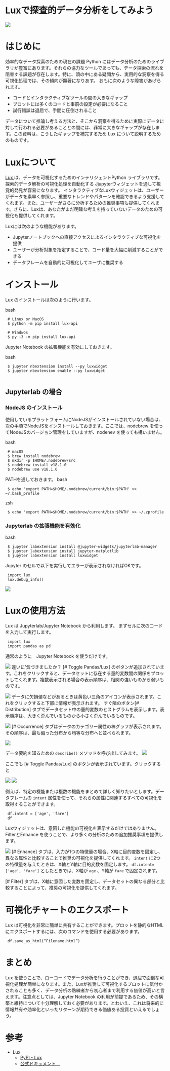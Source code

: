 Luxで探査的データ分析をしてみよう
=================

![](https://gyazo.com/6e41ac8eba279abb964e928c53275688.png)

# はじめに
効率的なデータ探索のための現在の課題
Python にはデータ分析のためのライブラリが豊富にあります。それらの協力なツールであっても、データ探索の流れを阻害する課題が存在します。特に、頭の中にある疑問から、実用的な洞察を得る可視化処理では、その傾向が顕著になりあす。
おもに次のような障害があげられます。

  - コードとインタラクティブなツールの間の大きなギャップ
  - プロットには多くのコードと事前の設定が必要になること
  - 試行錯誤は退屈で、手間に圧倒されること

データについて推論し考える方法と、そこから洞察を得るために実際にデータに対して行われる必要があることとの間には、非常に大きなギャップが存在します。この資料は、こうしたギャップを補完するため Lux について説明するためのものです。

# Luxについて
[Lux ](https://pypi.org/project/lux/) は、データを可視化するためのインテリジェントPython ライブラリです。探索的データ解析の可視化処理を自動化する Jjupyterウィジェットを通して視覚的発見が容易になります。
インタラクティブなLuxウィジェットは、ユーザーがデータを素早く参照し、重要なトレンドやパターンを確認できるよう支援してくれます。また、ユーザーがさらに分析するための推奨事項も提供してくれます。さらに、Luxは、あなたがまだ明確な考えを持っていないデータのための可視化も提供してくれます。

Luxには次のような機能があります。

  - Jupyterノートブックへの直接アクセスによるインタラクティブな可視化を提供
  - ユーザーが分析対象を指定することで、コード量を大幅に削減することができる
  - データフレームを自動的に可視化してユーザに推奨する

# インストール

Lux のインストールは次のように行います。

 bash
```
 # Linux or MacOS
 $ python -m pip install lux-api
 
 # Windwos
 $ py -3 -m pip install lux-api
```

Jupyter Notebook の拡張機能を有効にしておきます。

 bash
```
 $ jupyter nbextension install --py luxwidget
 $ jupyter nbextension enable --py luxwidget
 
```

## Jupyterlab の場合
### NodeJS のインストール
使用しているプラットフォームにNodeJSがインストールされていない場合は、次の手順でNodeJSをインストールしておきます。ここでは、nodebrew を使ってNodeJSのバージョン管理をしていますが、nodenev を使っても構いません。

 bash
```
 # macOS
 $ brew install nodebrew
 $ mkdir -p $HOME/.nodebrew/src
 $ nodebrew install v18.1.0
 $ nodebrew use v18.1.0
```

PATHを通しておきます。
 bash
```
 $ echo 'export PATH=$HOME/.nodebrew/current/bin:$PATH' >> ~/.bash_profile
```

 zsh
```
 $ echo 'export PATH=$HOME/.nodebrew/current/bin:$PATH' >> ~/.zprofile
```


### Jupyterlab の拡張機能を有効化

 bash
```
 $ jupyter labextension install @jupyter-widgets/jupyterlab-manager
 $ jupyter labextension install jupyter-matplotlib
 $ jupyter labextension install luxwidget
```

Jupyter のセルで以下を実行してエラーが表示されなければOKです。


```
 import lux
 lux.debug_info()
```

![](https://gyazo.com/a09f6a68c9ae8e02ab6ccf72b5597536.png)

# Luxの使用方法
Lux は Jupyterlab/Jupyter Notebook から利用します。
まずセルに次のコードを入力して実行します。


```
 import lux
 import pandas as pd
```

通常のように　Jupyter Notebook を使うだけです。

![](https://gyazo.com/9375b272eef2e2079564f0fd3c89b641.png)
違いに’気づきましたか？ [# Toggle Pandas/Lux] のボタンが追加されています。これをクリックすると、データセットに存在する量的変数間の関係をプロットしてくれます。複数表示される場合の表示順序は、相関の強いものから弱いものです。


![](https://gyazo.com/750effd21c485ad27ca6247c0232f7ad.png)
データに欠損値などがあるときは黄色い三角のアイコンが表示されます。これをクリックすると下部に情報が表示されます。
すぐ隣のボタン[# Distribution] タブでデータセット中の量的変数のヒストグラムを表示します。表示順序は、大きく歪んでいるものから小さく歪んでいるものです。


![](https://gyazo.com/db6c15d4ffb51b730898a1766cc9fd70.png)
[# Occurrence] タブはデータのカテゴリー属性の棒グラフが表示されます。その順序は、最も偏った分布から均等な分布へと並べられます。


![](https://gyazo.com/4ab2ae03f0fbd4584430f4043c8fbc60.png)

データ要約を知るための  `describe()` メソッドを呼び出してみます。
![](https://gyazo.com/0b0cef556fd7f6a39b0ae56b241ad33d.png)

ここでも [# Toggle Pandas/Lux] のボタンが表示されています。クリックすると


![](https://gyazo.com/3f67a69b3b95289be9e70f7095c6ee57.png)
![](https://gyazo.com/9dd4640258b1c63feb0aff14250987f1.png)

例えば、特定の機能または複数の機能をまとめて詳しく知りたいとします。データフレームの `intent` 属性を使って、それらの属性に関連するすべての可視化を取得することができます。


```
 df.intent = ['age', 'fare']
 df
```

Luxウィジェットは、意図した機能の可視化を表示するだけではありません。FilterとEnhance を使うことで、より多くの分析のための追加推奨事項を提供します。

![](https://gyazo.com/954e51aedfe3baf08d232bdd8e40b129.png)
[# Enhance] タブは、入力が1つの特徴量の場合、X軸に目的変数を固定し、異なる属性と比較することで推奨の可視化を提供してくれます。 `intent` に2つの特徴量を与えたときは、X軸とY軸に目的変数を固定します。 `df.intent=['age', 'fare']` としたときでは、X軸が  `age` 、Y軸が  `fare` で固定されます。

[# Filter] タブは、X軸に意図した変数を固定し、データセットの異なる部分と比較することによって、推奨の可視化を提供してくれます。

# 可視化チャートのエクスポート
Lux は可視化を非常に簡単に共有することができます。プロットを静的なHTMLにエクスポートするには、次のコマンドを使用する必要があります。


```
 df.save_as_html(“Filename.html”)
```


# まとめ
Lux を使うことで、ローコードでデータ分析を行うことができ、退屈で面倒な可視化処理が簡単になります。また、Luxが推奨して可視化するプロットに気付かされることも多く、データ分析の熟練者から初心者まで利用する価値が高いと言えます。注意点としては、Jupyter Notebook の利用が前提であるため、その構築と維持について十分理解しておく必要があります。とわいえ、これは将来的に情報共有や効率化といったリターンが期待できる価値ある投資といえるでしょう。



# 参考
- Lux
  - [PyPI - Lux ](https://pypi.org/project/lux/)
  - [公式ドキュメント　](https://lux-api.readthedocs.io/en/latest/)


